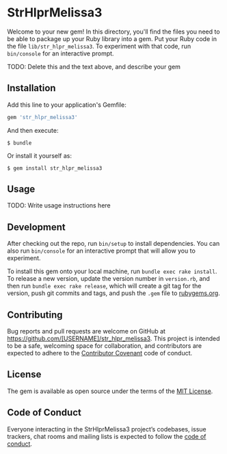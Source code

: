 # StrHlprMelissa3

Welcome to your new gem! In this directory, you'll find the files you need to be able to package up your Ruby library into a gem. Put your Ruby code in the file `lib/str_hlpr_melissa3`. To experiment with that code, run `bin/console` for an interactive prompt.

TODO: Delete this and the text above, and describe your gem

## Installation

Add this line to your application's Gemfile:

```ruby
gem 'str_hlpr_melissa3'
```

And then execute:

    $ bundle

Or install it yourself as:

    $ gem install str_hlpr_melissa3

## Usage

TODO: Write usage instructions here

## Development

After checking out the repo, run `bin/setup` to install dependencies. You can also run `bin/console` for an interactive prompt that will allow you to experiment.

To install this gem onto your local machine, run `bundle exec rake install`. To release a new version, update the version number in `version.rb`, and then run `bundle exec rake release`, which will create a git tag for the version, push git commits and tags, and push the `.gem` file to [rubygems.org](https://rubygems.org).

## Contributing

Bug reports and pull requests are welcome on GitHub at https://github.com/[USERNAME]/str_hlpr_melissa3. This project is intended to be a safe, welcoming space for collaboration, and contributors are expected to adhere to the [Contributor Covenant](http://contributor-covenant.org) code of conduct.

## License

The gem is available as open source under the terms of the [MIT License](https://opensource.org/licenses/MIT).

## Code of Conduct

Everyone interacting in the StrHlprMelissa3 project’s codebases, issue trackers, chat rooms and mailing lists is expected to follow the [code of conduct](https://github.com/[USERNAME]/str_hlpr_melissa3/blob/master/CODE_OF_CONDUCT.md).
